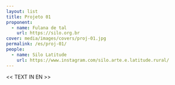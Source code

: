 ```yaml
---
layout: list
title: Projeto 01
proponent:
  - name: Fulana de tal
    url: https://silo.org.br
cover: media/images/covers/proj-01.jpg
permalink: /es/proj-01/
people:
  - name: Silo Latitude
    url: https://www.instagram.com/silo.arte.e.latitude.rural/
---
```


<< TEXT IN EN >>
